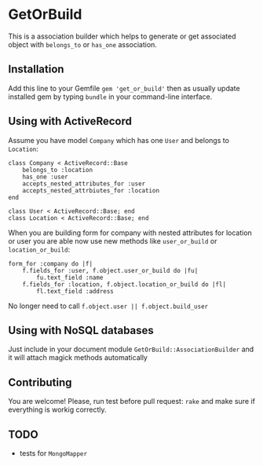 # GetOrBuild

This is a association builder which helps to generate or get associated object with `belongs_to` or `has_one` association.

## Installation

Add this line to your Gemfile
`gem 'get_or_build'`
then as usually update installed gem by typing `bundle` in your command-line interface.

## Using with ActiveRecord

Assume you have model `Company` which has one `User` and belongs to `Location`:

	class Company < ActiveRecord::Base
		belongs_to :location
		has_one :user
		accepts_nested_attributes_for :user
		accepts_nested_attrbiutes_for :location
	end
	
	class User < ActiveRecord::Base; end
	class Location < ActiveRecord::Base; end

When you are building form for company with nested attributes for location or user you are able now use new methods like `user_or_build` or `location_or_build`:

	form_for :company do |f|
		f.fields_for :user, f.object.user_or_build do |fu|
			fu.text_field :name
		f.fields_for :location, f.object.location_or_build do |fl|
			fl.text_field :address
			
No longer need to call `f.object.user || f.object.build_user`

## Using with NoSQL databases

Just include in your document module `GetOrBuild::AssociationBuilder` and it will attach magick methods automatically

## Contributing
You are welcome! Please, run test before pull request: `rake` and make sure if everything is workig correctly.

## TODO
* tests for `MongoMapper`
